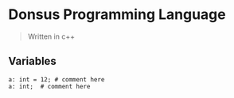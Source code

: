 # Donsus Programming Language


> Written in c++

## Variables
```
a: int = 12; # comment here
a: int;  # comment here
```